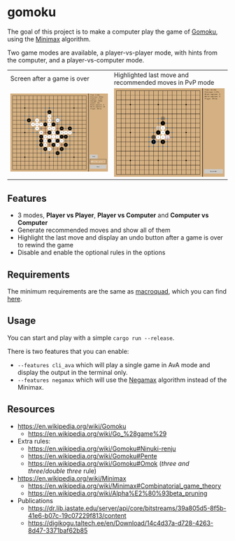 # gomoku

The goal of this project is to make a computer play the game of [Gomoku](https://en.wikipedia.org/wiki/Gomoku), using the [Minimax](https://en.wikipedia.org/wiki/Minimax) algorithm.

Two game modes are available, a player-vs-player mode, with hints from the computer, and a player-vs-computer mode.

<table>
  <tr>
    <td>Screen after a game is over</td>
     <td>Highlighted last move and recommended moves in PvP mode</td>
  </tr>
  <tr>
    <td><img src="media/game_over.small.png" alt="Screen after a game is over" /></td>
    <td><img src="media/recommended_moves.small.png" alt="Highlighted last move and recommended moves in PvP mode" /></td>
  </tr>
 </table>

## Features

* 3 modes, **Player vs Player**, **Player vs Computer** and **Computer vs Computer**
* Generate recommended moves and show all of them
* Highlight the last move and display an undo button after a game is over to rewind the game
* Disable and enable the optional rules in the options

## Requirements

The minimum requirements are the same as [macroquad](https://github.com/not-fl3/macroquad), which you can find [here](https://github.com/not-fl3/macroquad#build-instructions).

## Usage

You can start and play with a simple ``cargo run --release``.

There is two features that you can enable:

* ``--features cli_ava`` which will play a single game in AvA mode and display the output in the terminal only.
* ``--features negamax`` which will use the [Negamax](https://en.wikipedia.org/wiki/Negamax) algorithm instead of the Minimax.

## Resources

* https://en.wikipedia.org/wiki/Gomoku
	* https://en.wikipedia.org/wiki/Go_%28game%29
* Extra rules:
	* https://en.wikipedia.org/wiki/Gomoku#Ninuki-renju
	* https://en.wikipedia.org/wiki/Gomoku#Pente
	* https://en.wikipedia.org/wiki/Gomoku#Omok (*three and three*/*double three* rule)
* https://en.wikipedia.org/wiki/Minimax
	* https://en.wikipedia.org/wiki/Minimax#Combinatorial_game_theory
	* https://en.wikipedia.org/wiki/Alpha%E2%80%93beta_pruning
* Publications
	* https://dr.lib.iastate.edu/server/api/core/bitstreams/39a805d5-8f5b-41e6-b07c-19c07229f813/content
	* https://digikogu.taltech.ee/en/Download/14c4d37a-d728-4263-8d47-3371baf62b85
